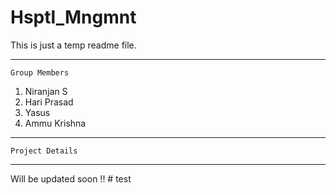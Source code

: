 # Hsptl_Mngmnt

This is just a temp readme file.

**********************
    Group Members
    
1. Niranjan S
2. Hari Prasad
3. Yasus
4. Ammu Krishna
***********************


    Project Details
*************************

<Info about our project>
<to be updated by other members>
Will be updated soon !!
#   t e s t  
 